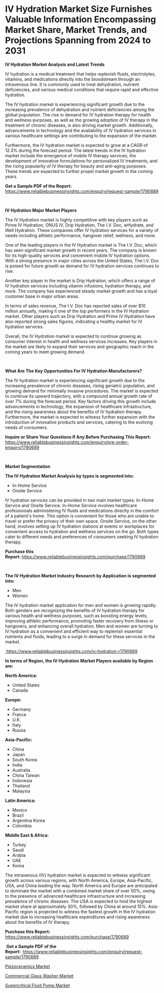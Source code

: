 <p><h1>IV Hydration Market Size Furnishes Valuable Information Encompassing Market Share, Market Trends, and Projections Spanning from 2024 to 2031</h1></p><p><strong>IV Hydration Market Analysis and Latest Trends</strong></p>
<p><p>IV hydration is a medical treatment that helps replenish fluids, electrolytes, vitamins, and medications directly into the bloodstream through an intravenous line. It is commonly used to treat dehydration, nutrient deficiencies, and various medical conditions that require rapid and effective hydration.</p><p>The IV hydration market is experiencing significant growth due to the increasing prevalence of dehydration and nutrient deficiencies among the global population. The rise in demand for IV hydration therapy for health and wellness purposes, as well as the growing adoption of IV therapy in the treatment of chronic diseases, is also driving market growth. Additionally, advancements in technology and the availability of IV hydration services in various healthcare settings are contributing to the expansion of the market.</p><p>Furthermore, the IV hydration market is expected to grow at a CAGR of 12.3% during the forecast period. The latest trends in the IV hydration market include the emergence of mobile IV therapy services, the development of innovative formulations for personalized IV treatments, and the rising popularity of IV therapy for beauty and anti-aging purposes. These trends are expected to further propel market growth in the coming years.</p></p>
<p><strong>Get a Sample PDF of the Report:&nbsp;</strong> <a href="https://www.reliablebusinessinsights.com/enquiry/request-sample/1790689">https://www.reliablebusinessinsights.com/enquiry/request-sample/1790689</a></p>
<p>&nbsp;</p>
<p><strong>IV Hydration Major Market Players</strong></p>
<p><p>The IV Hydration market is highly competitive with key players such as Prime IV Hydration, ONUS IV, Drip Hydration, The I.V. Doc, wHydrate, and Well Hydration. These companies offer IV hydration services for a variety of needs including athletic performance, hangover relief, wellness, and more.</p><p>One of the leading players in the IV Hydration market is The I.V. Doc, which has seen significant market growth in recent years. The company is known for its high-quality services and convenient mobile IV hydration options. With a strong presence in major cities across the United States, The I.V. Doc is poised for future growth as demand for IV hydration services continues to rise.</p><p>Another key player in the market is Drip Hydration, which offers a range of IV hydration services including vitamin infusions, hydration therapy, and more. The company has experienced steady market growth and has a loyal customer base in major urban areas.</p><p>In terms of sales revenue, The I.V. Doc has reported sales of over $10 million annually, making it one of the top performers in the IV Hydration market. Other players such as Drip Hydration and Prime IV Hydration have also reported strong sales figures, indicating a healthy market for IV hydration services.</p><p>Overall, the IV Hydration market is expected to continue growing as consumer interest in health and wellness services increases. Key players in the market are likely to expand their services and geographic reach in the coming years to meet growing demand.</p></p>
<p>&nbsp;</p>
<p><strong>What Are The Key Opportunities For IV Hydration Manufacturers?</strong></p>
<p><p>The IV hydration market is experiencing significant growth due to the increasing prevalence of chronic diseases, rising geriatric population, and growing demand for minimally invasive procedures. The market is expected to continue its upward trajectory, with a compound annual growth rate of over 7% during the forecast period. Key factors driving this growth include advancements in technology, the expansion of healthcare infrastructure, and the rising awareness about the benefits of IV hydration therapy. Furthermore, the market is expected to witness further expansion with the introduction of innovative products and services, catering to the evolving needs of consumers.</p></p>
<p><strong>Inquire or Share Your Questions If Any Before Purchasing This Report:</strong> <a href="https://www.reliablebusinessinsights.com/enquiry/pre-order-enquiry/1790689">https://www.reliablebusinessinsights.com/enquiry/pre-order-enquiry/1790689</a></p>
<p>&nbsp;</p>
<p><strong>Market Segmentation</strong></p>
<p><strong>The IV Hydration Market Analysis by types is segmented into:</strong></p>
<p><ul><li>In-Home Service</li><li>Onsite Service</li></ul></p>
<p><p>IV hydration services can be provided in two main market types: In-Home Service and Onsite Service. In-Home Service involves healthcare professionals administering IV fluids and medications directly in the comfort of a patient's home. This option is convenient for those who are unable to travel or prefer the privacy of their own space. Onsite Service, on the other hand, involves setting up IV hydration stations at events or workplaces for convenient access to hydration and wellness services on the go. Both types cater to different needs and preferences of consumers seeking IV hydration therapy.</p></p>
<p><strong>Purchase this Report:&nbsp;</strong><a href="https://www.reliablebusinessinsights.com/purchase/1790689">https://www.reliablebusinessinsights.com/purchase/1790689</a></p>
<p>&nbsp;</p>
<p><strong>The IV Hydration Market Industry Research by Application is segmented into:</strong></p>
<p><ul><li>Men</li><li>Women</li></ul></p>
<p><p>The IV hydration market application for men and women is growing rapidly. Both genders are recognizing the benefits of IV hydration therapy for various health and wellness purposes, such as boosting energy levels, improving athletic performance, promoting faster recovery from illness or hangovers, and enhancing overall hydration. Men and women are turning to IV hydration as a convenient and efficient way to replenish essential nutrients and fluids, leading to a surge in demand for these services in the market.</p></p>
<p><a href="https://www.reliablebusinessinsights.com/iv-hydration-r1790689">&nbsp;https://www.reliablebusinessinsights.com/iv-hydration-r1790689</a></p>
<p><strong>In terms of Region, the IV Hydration Market Players available by Region are:</strong></p>
<p>
    <p> <strong> North America: </strong>
        <ul>
            <li>United States</li>
            <li>Canada</li>
        </ul>
        </p> 
    <p> <strong> Europe: </strong>
        <ul>
            <li>Germany</li>
            <li>France</li>
            <li>U.K.</li>
            <li>Italy</li>
            <li>Russia</li>
        </ul>
        </p> 
    <p> <strong> Asia-Pacific: </strong>
        <ul>
            <li>China</li>
            <li>Japan</li>
            <li>South Korea</li>
            <li>India</li>
            <li>Australia</li>
            <li>China Taiwan</li>
            <li>Indonesia</li>
            <li>Thailand</li>
            <li>Malaysia</li>
        </ul>
        </p> 
    <p> <strong> Latin America: </strong>
        <ul>
            <li>Mexico</li>
            <li>Brazil</li>
            <li>Argentina Korea</li>
            <li>Colombia</li>
        </ul>
        </p> 
    <p> <strong> Middle East & Africa: </strong>
        <ul>
            <li>Turkey</li>
            <li>Saudi</li>
            <li>Arabia</li>
            <li>UAE</li>
            <li>Korea</li>
        </ul>
    </p>
    </p>
<p><p>The intravenous (IV) hydration market is expected to witness significant growth across various regions, with North America, Europe, Asia-Pacific, USA, and China leading the way. North America and Europe are anticipated to dominate the market with a combined market share of over 50%, owing to the presence of advanced healthcare infrastructure and increasing prevalence of chronic diseases. The USA is expected to hold the highest market share at approximately 30%, followed by China at around 15%. Asia-Pacific region is projected to witness the fastest growth in the IV hydration market due to increasing healthcare expenditures and rising awareness about the benefits of IV therapy.</p></p>
<p><strong>Purchase this Report: </strong><a href="https://www.reliablebusinessinsights.com/purchase/1790689">https://www.reliablebusinessinsights.com/purchase/1790689</a></p>
<p>&nbsp;<strong>Get a Sample PDF of the Report:&nbsp;&nbsp;</strong><a href="https://www.reliablebusinessinsights.com/enquiry/request-sample/1790689">https://www.reliablebusinessinsights.com/enquiry/request-sample/1790689</a></p>
<p><strong></strong></p>
<p><p><a href="https://github.com/elizabethdagraca/Market-Research-Report-List-4/blob/main/piezoceramics-market.md">Piezoceramics Market</a></p><p><a href="https://github.com/cameroneffertz/Market-Research-Report-List-1/blob/main/commercial-glass-washer-market.md">Commercial Glass Washer Market</a></p><p><a href="https://github.com/mbisetmhermsr/Market-Research-Report-List-3/blob/main/supercritical-fluid-pump-market.md">Supercritical Fluid Pump Market</a></p></p>